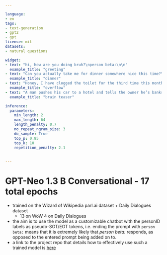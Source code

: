 ```yaml
---

language:
- en
tags:
- text-generation
- gpt2
- gpt
license: mit
datasets:
- natural questions

widget:
- text: "hi, how are you doing bruh?\nperson beta:\n\n"
  example_title: "greeting"
- text: "Can you actually take me for dinner somewhere nice this time?\nperson beta:\n\n"
  example_title: "dinner"
- text: "Honey, I have clogged the toilet for the third time this month.. sorry..\nperson beta:\n\n"
  example_title: "overflow"
- text: "A man pushes his car to a hotel and tells the owner he’s bankrupt. Why?\nperson beta:\n\n"
  example_title: "brain teaser"

inference:
  parameters:
    min_length: 2
    max_length: 64
    length_penalty: 0.7
    no_repeat_ngram_size: 3
    do_sample: True
    top_p: 0.85
    top_k: 10
    repetition_penalty: 2.1
    

---
```


# GPT-Neo 1.3 B Conversational - 17 total epochs

- trained on the Wizard of Wikipedia parl.ai dataset + Daily Dialogues dataset
  - 13 on WoW 4 on Daily Dialogues
- the aim is to use the model as a customizable chatbot with the personID labels as pseudo-SOT/EOT tokens, i.e. ending the prompt with `person beta:` means that it is extremely likely that _person beta:_ responds, as opposed to the entered prompt being added on to.
- a link to the project repo that details how to effectively use such a trained model is [here](https://github.com/pszemraj/ai-msgbot)